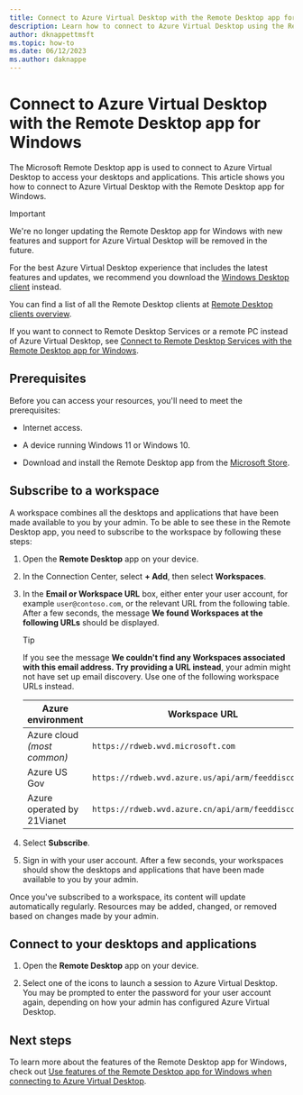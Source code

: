 ```yaml
---
title: Connect to Azure Virtual Desktop with the Remote Desktop app for Windows - Azure Virtual Desktop
description: Learn how to connect to Azure Virtual Desktop using the Remote Desktop app for Windows.
author: dknappettmsft
ms.topic: how-to
ms.date: 06/12/2023
ms.author: daknappe
---
```


# Connect to Azure Virtual Desktop with the Remote Desktop app for Windows

The Microsoft Remote Desktop app is used to connect to Azure Virtual Desktop to access your desktops and applications. This article shows you how to connect to Azure Virtual Desktop with the Remote Desktop app for Windows.

> [!IMPORTANT]
> We're no longer updating the Remote Desktop app for Windows with new features and support for Azure Virtual Desktop will be removed in the future.
> 
> For the best Azure Virtual Desktop experience that includes the latest features and updates, we recommend you download the [Windows Desktop client](connect-windows.md) instead.

You can find a list of all the Remote Desktop clients at [Remote Desktop clients overview](remote-desktop-clients-overview.md).

If you want to connect to Remote Desktop Services or a remote PC instead of Azure Virtual Desktop, see [Connect to Remote Desktop Services with the Remote Desktop app for Windows](/windows-server/remote/remote-desktop-services/clients/windows).

## Prerequisites

Before you can access your resources, you'll need to meet the prerequisites:

- Internet access.

- A device running Windows 11 or Windows 10.

- Download and install the Remote Desktop app from the [Microsoft Store](https://go.microsoft.com/fwlink/?LinkID=616709).

## Subscribe to a workspace

A workspace combines all the desktops and applications that have been made available to you by your admin. To be able to see these in the Remote Desktop app, you need to subscribe to the workspace by following these steps:

1. Open the **Remote Desktop** app on your device.

1. In the Connection Center, select **+ Add**, then select **Workspaces**.

1. In the **Email or Workspace URL** box, either enter your user account, for example `user@contoso.com`, or the relevant URL from the following table. After a few seconds, the message **We found Workspaces at the following URLs** should be displayed.

   > [!TIP]
   > If you see the message **We couldn't find any Workspaces associated with this email address. Try providing a URL instead**, your admin might not have set up email discovery. Use one of the following workspace URLs instead.

   | Azure environment | Workspace URL |
   |--|--|
   | Azure cloud *(most common)* | `https://rdweb.wvd.microsoft.com` |
   | Azure US Gov | `https://rdweb.wvd.azure.us/api/arm/feeddiscovery` |
   | Azure operated by 21Vianet | `https://rdweb.wvd.azure.cn/api/arm/feeddiscovery` |

1. Select **Subscribe**.

1. Sign in with your user account. After a few seconds, your workspaces should show the desktops and applications that have been made available to you by your admin.

Once you've subscribed to a workspace, its content will update automatically regularly. Resources may be added, changed, or removed based on changes made by your admin.

## Connect to your desktops and applications

1. Open the **Remote Desktop** app on your device.

1. Select one of the icons to launch a session to Azure Virtual Desktop. You may be prompted to enter the password for your user account again, depending on how your admin has configured Azure Virtual Desktop.

## Next steps

To learn more about the features of the Remote Desktop app for Windows, check out [Use features of the Remote Desktop app for Windows when connecting to Azure Virtual Desktop](client-features-microsoft-store.md).
